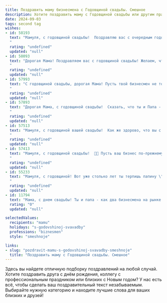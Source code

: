 ```yaml
---
title: Поздравить маму бизнесмена с Годовщиной свадьбы. Смешное
description: Хотите поздравить маму с Годовщиной свадьбы или другим праздником? Наш ИИ создаст незабываемое поздравление, а вы обязательно выделитесь среди других.  
date: 2024-09-03
tags: second tag
wishes:
- id: 58193
  text: "Мамуля, с годовщиной свадьбы!  Поздравляю вас с очередным годом совместных бизнес-переговоров, стратегических решений и бесконечных дедлайнов по любви! 😊
  "
  rating: "undefined"
  updated: "null"
- id: 58093
  text: "Дорогая Мама! Поздравляем вас с годовщиной свадьбы! Желаем, чтобы ваш бизнесмен продолжал приносить вам не только прибыль, но и море радости и позитива! Пусть ваша любовь будет крепче, чем курс акций на пике роста, а ваша совместная жизнь -  ярче, чем годовой отчет!
  "
  rating: "undefined"
  updated: "null"
- id: 57993
  text: "С годовщиной свадьбы, дорогая Мама! Пусть твой бизнесмен не только успешно заключает сделки, но и умеет красиво дарить цветы, как в день вашей свадьбы! 😄
  "
  rating: "undefined"
  updated: "null"
- id: 57893
  text: "Дорогая Мама, с годовщиной свадьбы!  Сказать, что ты и Папа - идеальная пара - это ничего не сказать. Вы - просто бизнес-империя, построенная на любви, взаимопонимании и, конечно же, умении договориться о цене на новую шубу! 🎉
  "
  rating: "undefined"
  updated: "null"
- id: 57513
  text: "Мамуля, с годовщиной вашей свадьбы!  Как же здорово, что вы с папой,  две половинки одного бизнеса,  все еще  остаетесь вместе!  Желаю вам,  чтобы ваш  бизнес  процветал и приносил  только прибыль, а любовь  была  еще крепче и страстнее, чем  стратегия  по  захвату  нового  рынка!  😁
  "
  rating: "undefined"
  updated: "null"
- id: 57413
  text: "Мамуля, с годовщиной свадьбы!  🎉🍾 Пусть ваш бизнес по-прежнему процветает, а семейный бюджет продолжает расти, как на дрожжах!  💰🥂
  "
  rating: "undefined"
  updated: "null"
- id: 55233
  text: "Мамуля, с годовщиной! Вот уже столько лет ты терпишь папину \"бизнес-активность\" - настоящий подвиг! Пусть ваш тандем и дальше процветает, а прибыль растёт не только в бизнесе, но и в семейном бюджете! 🥂
  "
  rating: "undefined"
  updated: "null"
- id: 11794
  text: "Мама, с днем свадьбы! Ты и папа - как два бизнесмена на рынке любви, торгуетесь за счастье и никогда не уступаете. Пусть ваш союз всегда будет успешным проектом, а ваши аргументы в спорах - сильнее, чем на бирже! Смех, любовь и немного остроумия - вот ваш секретный ингредиент на долгие годы вместе! Поздравляю!"
  rating: "0"
  updated: "null"

selectedValues:
  recipients: "mamu"
  holidays: "s-godovshinoj-svavadby"
  professions: "biznesmen"
  style: "smeshnoje"

links:
- slug: "pozdravit-mamu-s-godovshinoj-svavadby-smeshnoje"
  title: "Поздравить маму с Годовщиной свадьбы. Смешное"
---
```


Здесь вы найдете отличную подборку поздравлений на любой случай. 
Хотите поздравить друга с днём рождения, коллегу с профессиональным праздником или близких с Новым годом? У нас есть всё, чтобы сделать ваш поздравительный текст незабываемым. Выбирайте нужную категорию и находите лучшие слова для ваших близких и друзей!
